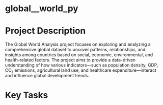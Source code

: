 # global__world_py

# Project Description
The Global World Analysis project focuses on exploring and analyzing a comprehensive global dataset to uncover patterns, relationships, and insights among countries based on social, economic, environmental, and health-related factors. The project aims to provide a data-driven understanding of how various indicators—such as population density, GDP, CO₂ emissions, agricultural land use, and healthcare expenditure—interact and influence global development trends.

# Key Tasks
